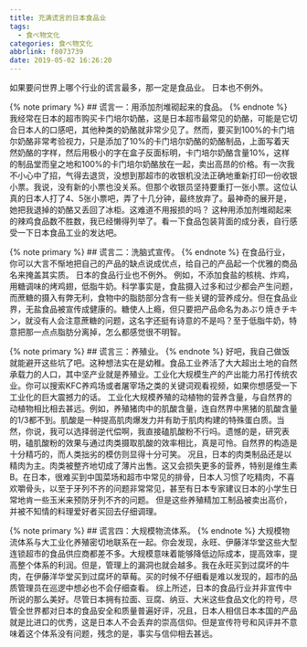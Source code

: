 ```yaml
---
title: 充满谎言的日本食品业
tags:
  - 食べ物文化
categories: 食べ物文化
abbrlink: f8073739
date: 2019-05-02 16:26:20
---
```

如果要问世界上哪个行业的谎言最多，那一定是食品业。
日本也不例外。<!--more-->

{% note primary %}
    ## 谎言一：用添加剂堆砌起来的食品。
{% endnote %}
我经常在日本的超市购买卡门培尔奶酪，这是日本超市最常见的奶酪，可能是它切合日本人的口感吧，其他种类的奶酪就非常少见了。然而，要买到100%的卡门培尔奶酪非常考验视力，只是添加了10%的卡门培尔奶酪的奶酪制品，上面写着天然奶酪的字样，然后用极小的字在盒子反面标明，卡门培尔奶酪含量10%，这样的制品堂而皇之地和100%的卡门培尔奶酪放在一起，卖出高昂的价格。有一次我不小心中了招，气得去退货，没想到那超市的收银机没法正确地重新打印一份收银小票。我说，没有新的小票也没关系。但那个收银员坚持要重打一张小票。这位认真的日本人打了4、5张小票吧，弄了十几分钟，最终放弃了。最神奇的展开是，她把我退掉的奶酪又丢回了冰柜。这难道不用报损的吗？
这种用添加剂堆砌起来的辣鸡食品数不胜数，我已经懒得列举了。看一下食品包装背面的成分表，自行感受一下日本食品工业的发达吧。

{% note primary %}
    ## 谎言二：洗脑式宣传。
{% endnote %}
在食品行业，你可以大言不惭地把自己的产品的缺点说成优点，给自己的产品起一个优雅的商品名来掩盖其实质。
日本的食品行业也不例外。
例如，不添加食盐的核桃、炸鸡，用糖调味的烤鸡翅，低脂牛奶。科学事实是，食盐摄入过多和过少都会产生问题，而蔗糖的摄入有弊无利，食物中的脂肪部分含有一些关键的营养成分。但在食品业界，无盐食品被宣传成健康的。糖使人上瘾，但只要把产品命名为あぶり焼きチキン，就没有人会注意蔗糖的问题，这名字还挺有诗意的不是吗？至于低脂牛奶，特意把那一点点脂肪分离掉，怎么都感觉很不明智。

{% note primary %}
    ## 谎言三：养殖业。
{% endnote %}
好吧，我自己做饭就能避开这些坑了吧。这种想法实在是幼稚。食品工业养活了大大超出土地的自然承载力的人口，其中坚产业就是养殖业。工业化大规模生产的产出能力吊打传统农业。你可以搜索KFC养鸡场或者屠宰场之类的关键词观看视频，如果你想感受一下工业化的巨大震撼力的话。
工业化大规模养殖的动植物的营养含量，与自然界的动植物相比相去甚远。例如，养殖猪肉中的肌酸含量，连自然界中黑猪的肌酸含量的1/3都不到。肌酸是一种提高肌肉爆发力并有助于肌肉构建的特殊蛋白质。当然，你说，我可以选择弱逆代偿啊，我直接磕肌酸粉不行吗。遗憾的是，研究表明，磕肌酸粉的效果与通过肉类摄取肌酸的效率相比，真是可怜。自然界的构造是十分精巧的，而人类拙劣的模仿则显得十分可笑。
况且，日本的肉类制品还是以精肉为主。肉类被整齐地切成了薄片出售。这又会损失更多的营养，特别是维生素B。在日本，很难买到中国菜场和超市中常见的排骨，日本人习惯了吃精肉，不喜欢嚼骨头，以至于牙列不齐的问题非常常见，甚至有日本专家建议日本的小学生日常地肯一些玉米来预防牙列不齐的问题。
但是这些养殖精加工制品被卖出高价，并被不知情的料理爱好者买回去仔细调理。

{% note primary %}
    ## 谎言四：大规模物流体系。
{% endnote %}
大规模物流体系与大工业化养殖密切地联系在一起。你会发现，永旺、伊藤洋华堂这些大型连锁超市的食品供应商都差不多。大规模意味着能够降低边际成本，提高效率，提高整个体系的利润。但是，管理上的漏洞也就会越多。我在永旺买到过腐坏的牛肉，在伊藤洋华堂买到过腐坏的草莓。买的时候不仔细看是难以发现的，超市的品质管理员在巡逻中想必也不会仔细查看。
综上所述，日本的食品行业并非宣传中所说的那么美好。尽管日本拥有拉面、豆腐、纳豆、大米这些食品文化的符号，尽管全世界都对日本的食品安全和质量普遍好评，况且，日本人相信日本本国的产品就是比进口的优秀，这是日本人不会丢弃的崇高信仰。但是宣传符号和风评并不意味着这个体系没有问题，残念的是，事实与信仰相去甚远。
